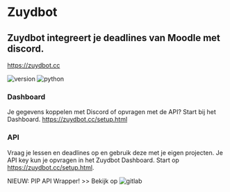 # Zuydbot
## Zuydbot integreert je deadlines van Moodle met discord.
https://zuydbot.cc

![version](https://img.shields.io/badge/Version-2.0-brightgreen?style=flat)
![python](https://img.shields.io/badge/Version-3.6-brightgreen?style=flat&logo=python)

### Dashboard
Je gegevens koppelen met Discord of opvragen met de API? Start bij het Dashboard. https://zuydbot.cc/setup.html

### API
Vraag je lessen en deadlines op en gebruik deze met je eigen projecten. Je API key kun je opvragen in het Zuydbot Dashboard. Start op https://zuydbot.cc/setup.html.

NIEUW: PIP API Wrapper! >> Bekijk op ![gitlab](https://gitlab.com/zuydbot/zuydbot-api-wrapper)
